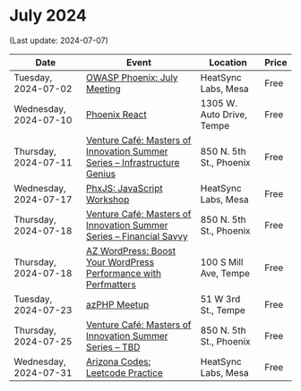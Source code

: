 # July 2024

(Last update: 2024-07-07)

| Date | Event | Location | Price |
| ---- | ----- | -------- | ----- |
| Tuesday, 2024-07-02 | [OWASP Phoenix: July Meeting](https://www.meetup.com/owasp-phoenix-chapter/events/301825575/) | HeatSync Labs, Mesa | Free |
| Wednesday, 2024-07-10 |[Phoenix React](https://www.meetup.com/phoenix-reactjs/events/302021634/) | 1305 W. Auto Drive, Tempe | Free |
| Thursday, 2024-07-11 |[Venture Café: Masters of Innovation Summer Series – Infrastructure Genius](https://venturecafephoenix.org/event/masters-of-innovation-summer-series-4/) | 850 N. 5th St., Phoenix | Free |
| Wednesday, 2024-07-17 | [PhxJS: JavaScript Workshop](https://www.meetup.com/phoenix-javascript/events/301333994/) | HeatSync Labs, Mesa | Free |
| Thursday, 2024-07-18 |[Venture Café: Masters of Innovation Summer Series – Financial Savvy](https://venturecafephoenix.org/event/masters-of-innovation-summer-series-6/) | 850 N. 5th St., Phoenix | Free |
| Thursday, 2024-07-18 | [AZ WordPress: Boost Your WordPress Performance with Perfmatters](https://www.meetup.com/arizona-wordpress-group/events/299944606/) | 100 S Mill Ave, Tempe | Free |
| Tuesday, 2024-07-23 | [azPHP Meetup](https://www.meetup.com/azphpug/events/vqdnltygckbfc/) | 51 W 3rd St., Tempe | Free |
| Thursday, 2024-07-25 |[Venture Café: Masters of Innovation Summer Series – TBD](https://venturecafephoenix.org/event/masters-of-innovation-summer-series-7/) | 850 N. 5th St., Phoenix | Free |
| Wednesday, 2024-07-31 | [Arizona Codes: Leetcode Practice](https://www.meetup.com/arizona-codes/) | HeatSync Labs, Mesa | Free |


